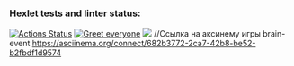 ### Hexlet tests and linter status:
[![Actions Status](https://github.com/StandyBee/php-project-lvl1/workflows/hexlet-check/badge.svg)](https://github.com/StandyBee/php-project-lvl1/actions)
[![Greet everyone](https://github.com/StandyBee/php-project-lvl1/actions/workflows/workflow.yml/badge.svg)](https://github.com/StandyBee/php-project-lvl1/actions/workflows/workflow.yml)
<a href="https://codeclimate.com/github/codeclimate/codeclimate/maintainability"><img src="https://api.codeclimate.com/v1/badges/a99a88d28ad37a79dbf6/maintainability" /></a>
//Ссылка на аксинему игры brain-event https://asciinema.org/connect/682b3772-2ca7-42b8-be52-b2fbdf1d9574
